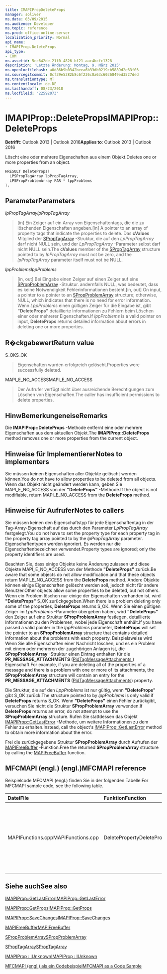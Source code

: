 ```yaml
---
title: IMAPIPropDeleteProps
manager: soliver
ms.date: 03/09/2015
ms.audience: Developer
ms.topic: reference
ms.prod: office-online-server
localization_priority: Normal
api_name:
- IMAPIProp.DeleteProps
api_type:
- COM
ms.assetid: 5cc642de-21f0-4826-bf21-aac4bcfc1328
description: 'Letzte Änderung: Montag, 9. März 2015'
ms.openlocfilehash: a0d86b9b0342beea6b33db0219cb5889d2e63f03
ms.sourcegitcommit: 0cf39e5382b8c6f236c8a63c6036849ed3527ded
ms.translationtype: MT
ms.contentlocale: de-DE
ms.lasthandoff: 08/23/2018
ms.locfileid: "22592073"
---
```

# <a name="imapipropdeleteprops"></a><span data-ttu-id="4213f-103">IMAPIProp::DeleteProps</span><span class="sxs-lookup"><span data-stu-id="4213f-103">IMAPIProp::DeleteProps</span></span>

  
  
<span data-ttu-id="4213f-104">**Betrifft**: Outlook 2013 | Outlook 2016</span><span class="sxs-lookup"><span data-stu-id="4213f-104">**Applies to**: Outlook 2013 | Outlook 2016</span></span> 
  
<span data-ttu-id="4213f-105">Löscht eine oder mehrere Eigenschaften aus einem Objekt.</span><span class="sxs-lookup"><span data-stu-id="4213f-105">Deletes one or more properties from an object.</span></span> 
  
```cpp
HRESULT DeleteProps(
  LPSPropTagArray lpPropTagArray,
  LPSPropProblemArray FAR * lppProblems
);
```

## <a name="parameters"></a><span data-ttu-id="4213f-106">Parameter</span><span class="sxs-lookup"><span data-stu-id="4213f-106">Parameters</span></span>

 <span data-ttu-id="4213f-107">_lpPropTagArray_</span><span class="sxs-lookup"><span data-stu-id="4213f-107">_lpPropTagArray_</span></span>
  
> <span data-ttu-id="4213f-108">[in] Ein Zeiger auf ein Array von Eigenschaftentags, die die zu löschenden Eigenschaften angeben.</span><span class="sxs-lookup"><span data-stu-id="4213f-108">[in] A pointer to an array of property tags that indicate the properties to delete.</span></span> <span data-ttu-id="4213f-109">Das **cValues** Mitglied der [SPropTagArray](sproptagarray.md) -Struktur, die auf den _LpPropTagArray_ darf nicht NULL sein, und der _LpPropTagArray_ -Parameter selbst darf nicht NULL sein.</span><span class="sxs-lookup"><span data-stu-id="4213f-109">The **cValues** member of the [SPropTagArray](sproptagarray.md) structure pointed to by  _lpPropTagArray_ must not be zero, and the  _lpPropTagArray_ parameter itself must not be NULL.</span></span> 
    
 <span data-ttu-id="4213f-110">_lppProblems_</span><span class="sxs-lookup"><span data-stu-id="4213f-110">_lppProblems_</span></span>
  
> <span data-ttu-id="4213f-111">[in, out] Bei Eingabe einen Zeiger auf einen Zeiger auf eine [SPropProblemArray](spropproblemarray.md) -Struktur. andernfalls NULL, was bedeutet, dass es keine Notwendigkeit Fehlerinformationen besteht.</span><span class="sxs-lookup"><span data-stu-id="4213f-111">[in, out] On input, a pointer to a pointer to an [SPropProblemArray](spropproblemarray.md) structure; otherwise, NULL, which indicates that there is no need for error information.</span></span> <span data-ttu-id="4213f-112">Wenn _LppProblems_ einen gültigen Zeiger für die Eingabe ist, gibt **"DeleteProps"** detaillierte Informationen zu Fehlern beim Löschen einer oder mehrerer Eigenschaften.</span><span class="sxs-lookup"><span data-stu-id="4213f-112">If  _lppProblems_ is a valid pointer on input, **DeleteProps** returns detailed information about errors in deleting one or more properties.</span></span> 
    
## <a name="return-value"></a><span data-ttu-id="4213f-113">R�ckgabewert</span><span class="sxs-lookup"><span data-stu-id="4213f-113">Return value</span></span>

<span data-ttu-id="4213f-114">S_OK</span><span class="sxs-lookup"><span data-stu-id="4213f-114">S_OK</span></span> 
  
> <span data-ttu-id="4213f-115">Eigenschaften wurden erfolgreich gelöscht.</span><span class="sxs-lookup"><span data-stu-id="4213f-115">Properties were successfully deleted.</span></span>
    
<span data-ttu-id="4213f-116">MAPI_E_NO_ACCESS</span><span class="sxs-lookup"><span data-stu-id="4213f-116">MAPI_E_NO_ACCESS</span></span> 
  
> <span data-ttu-id="4213f-117">Der Aufrufer verfügt nicht über ausreichende Berechtigungen zum Löschen von Eigenschaften.</span><span class="sxs-lookup"><span data-stu-id="4213f-117">The caller has insufficient permissions to delete properties.</span></span>
    
## <a name="remarks"></a><span data-ttu-id="4213f-118">HinwBemerkungeneise</span><span class="sxs-lookup"><span data-stu-id="4213f-118">Remarks</span></span>

<span data-ttu-id="4213f-119">Die **IMAPIProp::DeleteProps** -Methode entfernt eine oder mehrere Eigenschaften aus dem aktuellen Objekt.</span><span class="sxs-lookup"><span data-stu-id="4213f-119">The **IMAPIProp::DeleteProps** method removes one or more properties from the current object.</span></span> 
  
## <a name="notes-to-implementers"></a><span data-ttu-id="4213f-120">Hinweise für Implementierer</span><span class="sxs-lookup"><span data-stu-id="4213f-120">Notes to implementers</span></span>

<span data-ttu-id="4213f-121">Sie müssen keinen Eigenschaften aller Objekte gelöscht werden können.</span><span class="sxs-lookup"><span data-stu-id="4213f-121">You do not have to allow properties to be deleted from all objects.</span></span> <span data-ttu-id="4213f-122">Wenn das Objekt nicht geändert werden kann, geben Sie MAPI_E_NO_ACCESS von der **"DeleteProps"** -Methode.</span><span class="sxs-lookup"><span data-stu-id="4213f-122">If the object is not modifiable, return MAPI_E_NO_ACCESS from the **DeleteProps** method.</span></span> 
  
## <a name="notes-to-callers"></a><span data-ttu-id="4213f-123">Hinweise für Aufrufer</span><span class="sxs-lookup"><span data-stu-id="4213f-123">Notes to callers</span></span>

<span data-ttu-id="4213f-124">Sie müssen keinen den Eigenschaftstyp für jede Eigenschaftentag in der Tag-Array-Eigenschaft auf das durch den Parameter _LpPropTagArray_ festgelegt.</span><span class="sxs-lookup"><span data-stu-id="4213f-124">You do not have to set the property type for each property tag in the property tag array pointed to by the  _lpPropTagArray_ parameter.</span></span> <span data-ttu-id="4213f-125">Eigenschaftentypen werden ignoriert. Es werden nur die Eigenschaftenbezeichner verwendet.</span><span class="sxs-lookup"><span data-stu-id="4213f-125">Property types are ignored; only the property identifiers are used.</span></span> 
  
<span data-ttu-id="4213f-126">Beachten Sie, dass einige Objekte keine Änderung zulassen und diese Objekte MAPI_E_NO_ACCESS von der Methode **"DeleteProps"** zurück.</span><span class="sxs-lookup"><span data-stu-id="4213f-126">Be aware that some objects do not allow modification and that these objects return MAPI_E_NO_ACCESS from the **DeleteProps** method.</span></span> <span data-ttu-id="4213f-127">Andere Objekte können einige Eigenschaften gelöscht werden soll, jedoch nicht für andere Benutzer.</span><span class="sxs-lookup"><span data-stu-id="4213f-127">Other objects allow some properties to be deleted, but not others.</span></span> <span data-ttu-id="4213f-128">Wenn ein Problem löschen nur einige der Eigenschaften vorhanden ist, wird **"DeleteProps"** S_OK zurückgegeben.</span><span class="sxs-lookup"><span data-stu-id="4213f-128">When there is a problem deleting only some of the properties, **DeleteProps** returns S_OK.</span></span> <span data-ttu-id="4213f-129">Wenn Sie einen gültigen Zeiger im _LppProblems_ -Parameter übergeben haben, wird **"DeleteProps"** den Zeiger auf eine Struktur **SPropProblemArray** festlegen, detaillierte Informationen zu den Problemen, wobei jede Eigenschaft enthält.</span><span class="sxs-lookup"><span data-stu-id="4213f-129">If you have passed a valid pointer in the  _lppProblems_ parameter, **DeleteProps** will set the pointer to an **SPropProblemArray** structure that contains detailed information about the problems with each property.</span></span> <span data-ttu-id="4213f-130">Beispielsweise wird Wenn Sie alle Eigenschaften einer Nachricht löschen, und es ein Problem mit einem oder mehreren der zugehörigen Anlagen ist, die **SPropProblemArray** -Struktur einen Eintrag enthalten für die **PR_MESSAGE_ATTACHMENTS** ([PidTagMessageAttachments ](pidtagmessageattachments-canonical-property.md)) Eigenschaft.</span><span class="sxs-lookup"><span data-stu-id="4213f-130">For example, if you are deleting all of the properties of a message and there is a problem with one or more of its attachments, the **SPropProblemArray** structure will contain an entry for the **PR_MESSAGE_ATTACHMENTS** ([PidTagMessageAttachments](pidtagmessageattachments-canonical-property.md)) property.</span></span> 
  
<span data-ttu-id="4213f-131">Die Struktur, die auf den _LppProblems_ ist nur gültig, wenn **"DeleteProps"** gibt S_OK zurück.</span><span class="sxs-lookup"><span data-stu-id="4213f-131">The structure pointed to by  _lppProblems_ is only valid if **DeleteProps** returns S_OK.</span></span> <span data-ttu-id="4213f-132">Wenn **"DeleteProps"** einen Fehler zurückgibt, versuchen Sie nicht die Struktur **SPropProblemArray** verwenden.</span><span class="sxs-lookup"><span data-stu-id="4213f-132">If **DeleteProps** returns an error, do not attempt to use the **SPropProblemArray** structure.</span></span> <span data-ttu-id="4213f-133">Rufen Sie stattdessen das Objekt [IMAPIProp::GetLastError](imapiprop-getlasterror.md) -Methode, um weitere Informationen zu dem Fehler zu erhalten.</span><span class="sxs-lookup"><span data-stu-id="4213f-133">Instead, call the object's [IMAPIProp::GetLastError](imapiprop-getlasterror.md) method to obtain more information about the error.</span></span> 
  
<span data-ttu-id="4213f-134">Frei die zurückgegebene Struktur **SPropProblemArray** durch Aufrufen der [MAPIFreeBuffer](mapifreebuffer.md) -Funktion.</span><span class="sxs-lookup"><span data-stu-id="4213f-134">Free the returned **SPropProblemArray** structure by calling the [MAPIFreeBuffer](mapifreebuffer.md) function.</span></span> 
  
## <a name="mfcmapi-reference"></a><span data-ttu-id="4213f-135">MFCMAPI (engl.) (engl.)</span><span class="sxs-lookup"><span data-stu-id="4213f-135">MFCMAPI reference</span></span>

<span data-ttu-id="4213f-136">Beispielcode MFCMAPI (engl.) finden Sie in der folgenden Tabelle.</span><span class="sxs-lookup"><span data-stu-id="4213f-136">For MFCMAPI sample code, see the following table.</span></span>
  
|<span data-ttu-id="4213f-137">**Datei**</span><span class="sxs-lookup"><span data-stu-id="4213f-137">**File**</span></span>|<span data-ttu-id="4213f-138">**Funktion**</span><span class="sxs-lookup"><span data-stu-id="4213f-138">**Function**</span></span>|<span data-ttu-id="4213f-139">**Comment**</span><span class="sxs-lookup"><span data-stu-id="4213f-139">**Comment**</span></span>|
|:-----|:-----|:-----|
|<span data-ttu-id="4213f-140">MAPIFunctions.cpp</span><span class="sxs-lookup"><span data-stu-id="4213f-140">MAPIFunctions.cpp</span></span>  <br/> |<span data-ttu-id="4213f-141">DeleteProperty</span><span class="sxs-lookup"><span data-stu-id="4213f-141">DeleteProperty</span></span>  <br/> |<span data-ttu-id="4213f-142">MFCMAPI (engl.) verwendet die **IMAPIProp::DeleteProps** -Methode, um eine Eigenschaft aus einem Objekt zu löschen.</span><span class="sxs-lookup"><span data-stu-id="4213f-142">MFCMAPI uses the **IMAPIProp::DeleteProps** method to delete a property from an object.</span></span>  <br/> |
   
## <a name="see-also"></a><span data-ttu-id="4213f-143">Siehe auch</span><span class="sxs-lookup"><span data-stu-id="4213f-143">See also</span></span>



[<span data-ttu-id="4213f-144">IMAPIProp::GetLastError</span><span class="sxs-lookup"><span data-stu-id="4213f-144">IMAPIProp::GetLastError</span></span>](imapiprop-getlasterror.md)
  
[<span data-ttu-id="4213f-145">IMAPIProp::GetProps</span><span class="sxs-lookup"><span data-stu-id="4213f-145">IMAPIProp::GetProps</span></span>](imapiprop-getprops.md)
  
[<span data-ttu-id="4213f-146">IMAPIProp::SaveChanges</span><span class="sxs-lookup"><span data-stu-id="4213f-146">IMAPIProp::SaveChanges</span></span>](imapiprop-savechanges.md)
  
[<span data-ttu-id="4213f-147">MAPIFreeBuffer</span><span class="sxs-lookup"><span data-stu-id="4213f-147">MAPIFreeBuffer</span></span>](mapifreebuffer.md)
  
[<span data-ttu-id="4213f-148">SPropProblemArray</span><span class="sxs-lookup"><span data-stu-id="4213f-148">SPropProblemArray</span></span>](spropproblemarray.md)
  
[<span data-ttu-id="4213f-149">SPropTagArray</span><span class="sxs-lookup"><span data-stu-id="4213f-149">SPropTagArray</span></span>](sproptagarray.md)
  
[<span data-ttu-id="4213f-150">IMAPIProp : IUnknown</span><span class="sxs-lookup"><span data-stu-id="4213f-150">IMAPIProp : IUnknown</span></span>](imapipropiunknown.md)


[<span data-ttu-id="4213f-151">MFCMAPI (engl.) als ein Codebeispiel</span><span class="sxs-lookup"><span data-stu-id="4213f-151">MFCMAPI as a Code Sample</span></span>](mfcmapi-as-a-code-sample.md)

